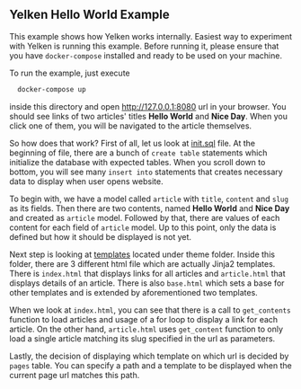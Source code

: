 ## Yelken Hello World Example
This example shows how Yelken works internally.
Easiest way to experiment with Yelken is running this example.
Before running it, please ensure that you have `docker-compose` installed and ready to be used on your machine.

To run the example, just execute
```sh
  docker-compose up
```
inside this directory and open http://127.0.0.1:8080 url in your browser.
You should see links of two articles' titles **Hello World** and **Nice Day**.
When you click one of them, you will be navigated to the article themselves.

So how does that work? First of all, let us look at [init.sql](init/init.sql) file.
At the beginning of file, there are a bunch of `create table` statements which initialize the database with expected tables.
When you scroll down to bottom, you will see many `insert into` statements that creates necessary data to display when user opens website.

To begin with, we have a model called `article` with `title`, `content` and `slug` as its fields.
Then there are two contents, named **Hello World** and **Nice Day** and created as `article` model.
Followed by that, there are values of each content for each field of `article` model.
Up to this point, only the data is defined but how it should be displayed is not yet.

Next step is looking at [templates](theme/templates) located under theme folder.
Inside this folder, there are 3 different html file which are actually Jinja2 templates.
There is `index.html` that displays links for all articles and `article.html` that displays details of an article.
There is also `base.html` which sets a base for other templates and is extended by aforementioned two templates.

When we look at `index.html`, you can see that there is a call to `get_contents` function to load articles and usage of a for loop to display a link for each article.
On the other hand, `article.html` uses `get_content` function to only load a single article matching its slug specified in the url as parameters.

Lastly, the decision of displaying which template on which url is decided by `pages` table. You can specify a path and a template to be displayed when the current page url matches this path.
